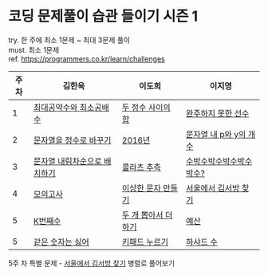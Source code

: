 # 코딩 문제풀이 습관 들이기 시즌 1

try. 한 주에 최소 1문제 ~ 최대 3문제 풀이  
must. 최소 1문제  
ref. https://programmers.co.kr/learn/challenges


|주차|김한욱|이도희|이지영|
|--|---|---|---|
|1|[최대공약수와 최소공배수](https://programmers.co.kr/learn/courses/30/lessons/12940)|[두 정수 사이의 합](https://programmers.co.kr/learn/courses/30/lessons/12912)|[완주하지 못한 선수](https://programmers.co.kr/learn/courses/30/lessons/42576)|
|2|[문자열을 정수로 바꾸기](https://programmers.co.kr/learn/courses/30/lessons/12925)|[2016년](https://programmers.co.kr/learn/courses/30/lessons/12901)|[문자열 내 p와 y의 개수](https://programmers.co.kr/learn/courses/30/lessons/12916)
|3|[문자열 내림차순으로 배치하기](https://programmers.co.kr/learn/courses/30/lessons/12917)|[콜라츠 추측](https://programmers.co.kr/learn/courses/30/lessons/12943)|[수박수박수박수박수박수?](https://programmers.co.kr/learn/courses/30/lessons/12922)
|4|[모의고사](https://programmers.co.kr/learn/courses/30/lessons/42840)|[이상한 문자 만들기](https://programmers.co.kr/learn/courses/30/lessons/12930)|[서울에서 김서방 찾기](https://programmers.co.kr/learn/courses/30/lessons/12919)
|5|[K번째수](https://programmers.co.kr/learn/courses/30/lessons/42748)|[두 개 뽑아서 더하기](https://programmers.co.kr/learn/courses/30/lessons/68644)|[예산](https://programmers.co.kr/learn/courses/30/lessons/12982) 
|5|[같은 숫자는 싫어](https://programmers.co.kr/learn/courses/30/lessons/12906)|[키패드 누르기](https://programmers.co.kr/learn/courses/30/lessons/67256)|[하샤드 수](https://programmers.co.kr/learn/courses/30/lessons/12947)
5주 차 특별 문제 - [서울에서 김서방 찾기](https://programmers.co.kr/learn/courses/30/lessons/12919) 병렬로 풀어보기
